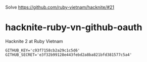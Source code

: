 Solve https://github.com/ruby-vietnam/hacknite/#21

# hacknite-ruby-vn-github-oauth
Hacknite 2 at Ruby Vietnam

```
GITHUB_KEY='c93f7158cb2a29c1c5d6'
GITHUB_SECRET='e3f32b99128e443febd2a8ba821bfd381577c5a4'
